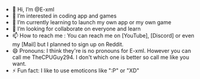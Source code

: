 - 👋 Hi, I’m @E-xml
- 👀 I’m interested in coding app and games
- 🌱 I’m currently learning to launch my own app or my own game
- 💞️ I’m looking for collaborate on everyone and learn
- 📫 How to reach me : You can reach me on [YouTube], [Discord] or even my [Mail] but I planned to sign up on Reddit.
- 😄 Pronouns: I think they're is no pronouns for E-xml. However you can call me TheCPUGuy294. I don't which one is better so call me like you want.
- ⚡ Fun fact: I like to use emoticons like ":P" or "XD"

<!---
Hold on E-xml, everyone likes to use emoticons
--->

<!---
E-xml/E-xml is a ✨ special ✨ repository because its `README.md` (this file) appears on your GitHub profile.
You can click the Preview link to take a look at your changes.
--->
